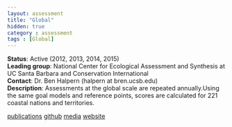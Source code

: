 ```yaml
---
layout: assessment
title: "Global"
hidden: true
category : assessment
tags : [Global]
---
```


**Status**: Active (2012, 2013, 2014, 2015)  
**Leading group**: National Center for Ecological Assessment and Synthesis at UC Santa Barbara and Conservation International  
**Contact**: Dr. Ben Halpern (halpern at bren.ucsb.edu)  
**Description**: Assessments at the global scale are repeated annually.Using the same goal models and reference points, scores are calculated for 221 coastal nations and territories.

[publications](/resources/publications#global) 
<a href="https://github.com/OHI-Science/ohi-global/releases" target="_blank">github</a>
<a href="http://www.oceanhealthindex.org/news/archive" target="_blank">media</a>
<a href="www.oceanhealthindex.org" target="_blank">website</a> 
